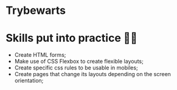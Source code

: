 # Trybewarts

# Skills put into practice 👨‍💻

* Create HTML forms;
* Make use of CSS Flexbox to create flexible layouts;
* Create specific css rules to be usable in mobiles;
* Create pages that change its layouts depending on the screen orientation;
